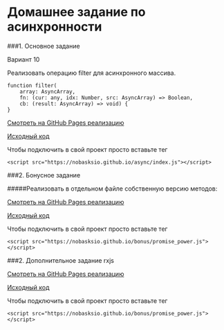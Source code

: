 # Домашнее задание по асинхронности

###1. Основное задание

Вариант 10

Реализовать операцию filter для асинхронного массива.

```
function filter(
    array: AsyncArray,
    fn: (cur: any, idx: Number, src: AsyncArray) => Boolean,
    cb: (result: AsyncArray) => void) {
}
```
[Смотреть на GitHub Pages реализацию](https://nobasksio.github.io/)

[Исходный код](https://github.com/Nobasksio/Nobasksio.github.io/blob/master/async/index.js)

Чтобы подключить в свой проект просто вставьте тег
```
<script src="https://nobasksio.github.io/async/index.js"></script>
```

###2. Бонусное задание

#####Реализовать в отдельном файле собственную версию методов:

[Смотреть на GitHub Pages реализацию](https://nobasksio.github.io/bonus.html)

[Исходный код](https://github.com/Nobasksio/Nobasksio.github.io/blob/master/bonus/promise_power.js)

Чтобы подключить в свой проект просто вставьте тег
```
<script src="https://nobasksio.github.io/bonus/promise_power.js"></script>
```

###2. Дополнительное задание rxjs

[Смотреть на GitHub Pages реализацию](https://nobasksio.github.io/shrii-rxjs-hw/bonus.html)

[Исходный код](https://github.com/Nobasksio/Nobasksio.github.io/blob/master/bonus/promise_power.js)

Чтобы подключить в свой проект просто вставьте тег
```
<script src="https://nobasksio.github.io/bonus/promise_power.js"></script>
```



